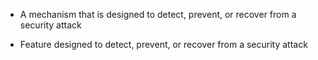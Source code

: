 - A mechanism that is designed to detect, prevent, or recover from a security attack

- Feature designed to detect, prevent, or recover from a security attack
